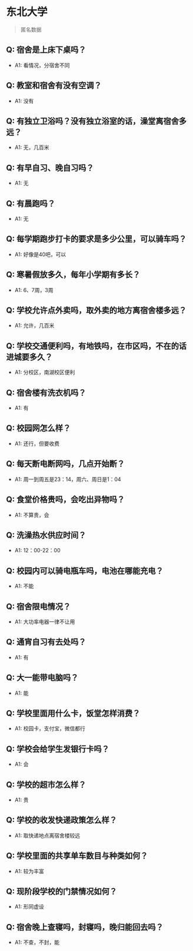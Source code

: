 # 东北大学

> 匿名数据

## Q: 宿舍是上床下桌吗？

- A1: 看情况，分宿舍不同

## Q: 教室和宿舍有没有空调？

- A1: 没有

## Q: 有独立卫浴吗？没有独立浴室的话，澡堂离宿舍多远？

- A1: 无，几百米

## Q: 有早自习、晚自习吗？

- A1: 无

## Q: 有晨跑吗？

- A1: 无

## Q: 每学期跑步打卡的要求是多少公里，可以骑车吗？

- A1: 好像是40吧，可以

## Q: 寒暑假放多久，每年小学期有多长？

- A1: 6、7周，3周

## Q: 学校允许点外卖吗，取外卖的地方离宿舍楼多远？

- A1: 允许，几百米

## Q: 学校交通便利吗，有地铁吗，在市区吗，不在的话进城要多久？

- A1: 分校区，南湖校区便利

## Q: 宿舍楼有洗衣机吗？

- A1: 有

## Q: 校园网怎么样？

- A1: 还行，但要收费

## Q: 每天断电断网吗，几点开始断？

- A1: 周一到周五是23：14，周六、周日是1：04

## Q: 食堂价格贵吗，会吃出异物吗？

- A1: 不算贵，会

## Q: 洗澡热水供应时间？

- A1: 12：00-22：00

## Q: 校园内可以骑电瓶车吗，电池在哪能充电？

- A1: 不能

## Q: 宿舍限电情况？

- A1: 大功率电器一律不让用

## Q: 通宵自习有去处吗？

- A1: 有

## Q: 大一能带电脑吗？

- A1: 能

## Q: 学校里面用什么卡，饭堂怎样消费？

- A1: 校园卡，支付宝，微信都行

## Q: 学校会给学生发银行卡吗？

- A1: 会

## Q: 学校的超市怎么样？

- A1: 贵

## Q: 学校的收发快递政策怎么样？

- A1: 取快递地点离宿舍楼较远

## Q: 学校里面的共享单车数目与种类如何？

- A1: 较为丰富

## Q: 现阶段学校的门禁情况如何？

- A1: 形同虚设

## Q: 宿舍晚上查寝吗，封寝吗，晚归能回去吗？

- A1: 不查，不封，能